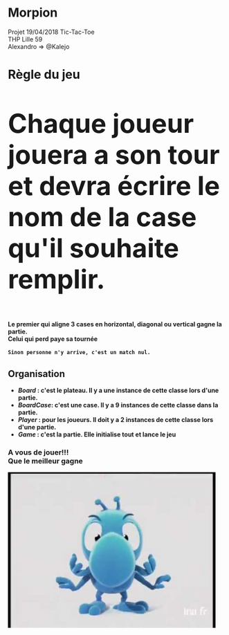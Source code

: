 

<h1> Morpion</h1>

Projet 19/04/2018 Tic-Tac-Toe<br>
THP Lille 59<br>
Alexandro => @Kalejo
<h1><b>Règle du jeu</h1>

   <p style= "font-size: 60px" > Chaque joueur jouera a son tour et devra écrire le nom de la case qu'il souhaite remplir.</p>

   <p2> Le premier qui aligne 3 cases en horizontal, diagonal ou vertical gagne la partie.<br>
   	<b>Celui qui perd paye sa tournée</b>

    Sinon personne n'y arrive, c'est un match nul.


<h2><b>Organisation</b></h2>
	<ul>
		<li><em>Board</em> : c'est le plateau. Il y a une instance de cette classe lors d'une partie. </li>
		<li><em>BoardCase</em>: c'est une case. Il  y a 9 instances de cette classe dans la partie.</li>
		<li><em>Player</em> : pour les joueurs. Il doit y a 2 instances de cette classe lors d'une partie.</li>
		<li><em>Game</em> : c'est la partie. Elle initialise tout et lance le jeu</li>
	</ul>


<h3>A vous de jouer!!!<br>
Que le meilleur gagne</h3>

![img](morpion.jpg)
